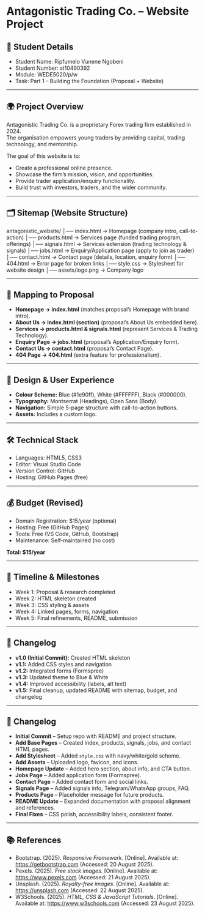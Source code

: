 # Antagonistic Trading Co. – Website Project

## 📌 Student Details
- Student Name: Ripfumelo Vunene Ngobeni
- Student Number: st10490392
- Module: WEDE5020/p/w
- Task: Part 1 – Building the Foundation (Proposal + Website)

---

## 🌍 Project Overview
Antagonistic Trading Co. is a proprietary Forex trading firm established in 2024.  
The organisation empowers young traders by providing capital, trading technology, and mentorship.  

The goal of this website is to:
- Create a professional online presence.
- Showcase the firm’s mission, vision, and opportunities.
- Provide trader application/enquiry functionality.
- Build trust with investors, traders, and the wider community.

---

## 🗂️ Sitemap (Website Structure)

antagonistic_website/
│── index.html         → Homepage (company intro, call-to-action)
│── products.html      → Services page (funded trading program, offerings)
│── signals.html       → Services extension (trading technology & signals)
│── jobs.html          → Enquiry/Application page (apply to join as trader)
│── contact.html       → Contact page (details, location, enquiry form)
│── 404.html           → Error page for broken links
│── style.css          → Stylesheet for website design
│── assets/logo.png    → Company logo



---

## 🔗 Mapping to Proposal
- **Homepage → index.html** (matches proposal’s Homepage with brand intro).
- **About Us → index.html (section)** (proposal’s About Us embedded here).
- **Services → products.html & signals.html** (represent Services & Trading Technology).
- **Enquiry Page → jobs.html** (proposal’s Application/Enquiry form).
- **Contact Us → contact.html** (proposal’s Contact Page).
- **404 Page → 404.html** (extra feature for professionalism).

---

## 🎨 Design & User Experience
- **Colour Scheme:** Blue (#1e90ff), White (#FFFFFF), Black (#000000).
- **Typography:** Montserrat (Headings), Open Sans (Body).
- **Navigation:** Simple 5-page structure with call-to-action buttons.
- **Assets:** Includes a custom logo.

---

## 🛠️ Technical Stack
- Languages: HTML5, CSS3
- Editor: Visual Studio Code
- Version Control: GitHub
- Hosting: GitHub Pages (free)

---

## 💰 Budget (Revised)
- Domain Registration: $15/year (optional)
- Hosting: Free (GitHub Pages)
- Tools: Free (VS Code, GitHub, Bootstrap)
- Maintenance: Self-maintained (no cost)

**Total: $15/year**

---

## 📅 Timeline & Milestones
- Week 1: Proposal & research completed
- Week 2: HTML skeleton created
- Week 3: CSS styling & assets
- Week 4: Linked pages, forms, navigation
- Week 5: Final refinements, README, submission

---

## 🔄 Changelog
- **v1.0 (Initial Commit):** Created HTML skeleton
- **v1.1:** Added CSS styles and navigation
- **v1.2:** Integrated forms (Formspree)
- **v1.3:** Updated theme to Blue & White
- **v1.4:** Improved accessibility (labels, alt text)
- **v1.5:** Final cleanup, updated README with sitemap, budget, and changelog

---

## 📜 Changelog

- **Initial Commit** – Setup repo with README and project structure.
- **Add Base Pages** – Created index, products, signals, jobs, and contact HTML pages.
- **Add Stylesheet** – Added `style.css` with navy/white/gold scheme.
- **Add Assets** – Uploaded logo, favicon, and icons.
- **Homepage Update** – Added hero section, about info, and CTA button.
- **Jobs Page** – Added application form (Formspree).
- **Contact Page** – Added contact form and social links.
- **Signals Page** – Added signals info, Telegram/WhatsApp groups, FAQ.
- **Products Page** – Placeholder message for future products.
- **README Update** – Expanded documentation with proposal alignment and references.
- **Final Fixes** – CSS polish, accessibility labels, consistent footer.


---

## 📚 References
- Bootstrap. (2025). *Responsive Framework*. [Online]. Available at: https://getbootstrap.com (Accessed: 20 August 2025).
- Pexels. (2025). *Free stock images*. [Online]. Available at: https://www.pexels.com (Accessed: 21 August 2025).
- Unsplash. (2025). *Royalty-free images*. [Online]. Available at: https://unsplash.com (Accessed: 22 August 2025).
- W3Schools. (2025). *HTML, CSS & JavaScript Tutorials*. [Online]. Available at: https://www.w3schools.com (Accessed: 23 August 2025).

